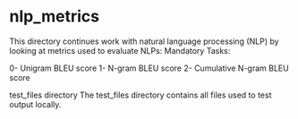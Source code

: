 # nlp_metrics

This directory continues work with natural language processing (NLP) by looking at metrics used to evaluate NLPs:
Mandatory Tasks:

   0- Unigram BLEU score
   1- N-gram BLEU score
   2- Cumulative N-gram BLEU score

test_files directory
The test_files directory contains all files used to test output locally.